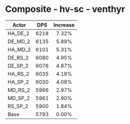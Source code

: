 # Composite - hv-sc - venthyr
| Actor | DPS | Increase |
|---|:---:|:---:|
|HA_DE_2|6218|7.32%|
|DE_MD_2|6135|5.89%|
|HA_MD_2|6101|5.31%|
|DE_RS_2|6080|4.95%|
|DE_SP_2|6076|4.87%|
|HA_RS_2|6035|4.18%|
|HA_SP_2|6030|4.08%|
|MD_RS_2|5966|2.97%|
|MD_SP_2|5961|2.90%|
|RS_SP_2|5900|1.84%|
|Base|5793|0.00%|
